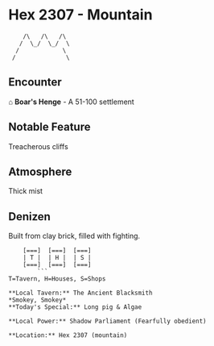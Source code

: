 # Hex 2307 - Mountain
```
    /\   /\   /\
   /  \_/  \_/  \
  /            \
 /              \
```

## Encounter

⌂ **Boar's Henge** - A 51-100 settlement

## Notable Feature

Treacherous cliffs

## Atmosphere

Thick mist

## Denizen

Built from clay brick, filled with fighting.

```
    [===]  [===]  [===]
    | T |  | H |  | S |
    [===]  [===]  [===]
        ```
T=Tavern, H=Houses, S=Shops

**Local Tavern:** The Ancient Blacksmith
*Smokey, Smokey*
**Today's Special:** Long pig & Algae

**Local Power:** Shadow Parliament (Fearfully obedient)

**Location:** Hex 2307 (mountain)

